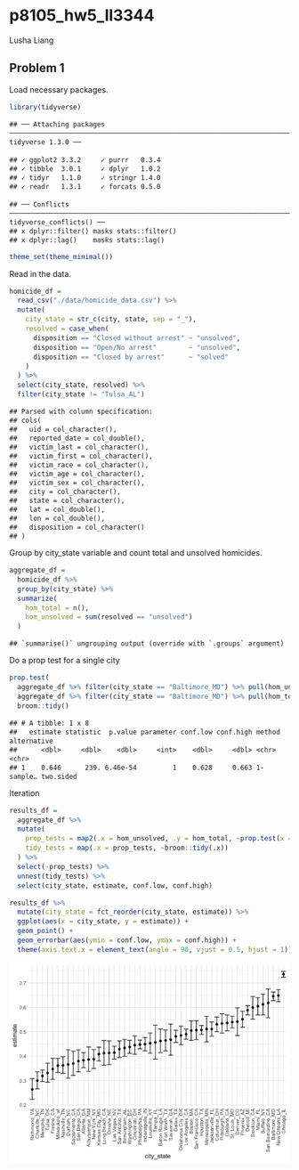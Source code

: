 p8105\_hw5\_ll3344
================
Lusha Liang

## Problem 1

Load necessary
    packages.

``` r
library(tidyverse)
```

    ## ── Attaching packages ──────────────────────────────────────────────────────────────────────────────────────── tidyverse 1.3.0 ──

    ## ✓ ggplot2 3.3.2     ✓ purrr   0.3.4
    ## ✓ tibble  3.0.1     ✓ dplyr   1.0.2
    ## ✓ tidyr   1.1.0     ✓ stringr 1.4.0
    ## ✓ readr   1.3.1     ✓ forcats 0.5.0

    ## ── Conflicts ─────────────────────────────────────────────────────────────────────────────────────────── tidyverse_conflicts() ──
    ## x dplyr::filter() masks stats::filter()
    ## x dplyr::lag()    masks stats::lag()

``` r
theme_set(theme_minimal())
```

Read in the data.

``` r
homicide_df = 
  read_csv("./data/homicide_data.csv") %>%
  mutate(
    city_state = str_c(city, state, sep = "_"),
    resolved = case_when(
      disposition == "Closed without arrest" ~ "unsolved",
      disposition == "Open/No arrest"        ~ "unsolved",
      disposition == "Closed by arrest"      ~ "solved"
    )
  ) %>%
  select(city_state, resolved) %>%
  filter(city_state != "Tulsa_AL")
```

    ## Parsed with column specification:
    ## cols(
    ##   uid = col_character(),
    ##   reported_date = col_double(),
    ##   victim_last = col_character(),
    ##   victim_first = col_character(),
    ##   victim_race = col_character(),
    ##   victim_age = col_character(),
    ##   victim_sex = col_character(),
    ##   city = col_character(),
    ##   state = col_character(),
    ##   lat = col_double(),
    ##   lon = col_double(),
    ##   disposition = col_character()
    ## )

Group by city\_state variable and count total and unsolved homicides.

``` r
aggregate_df = 
  homicide_df %>%
  group_by(city_state) %>%
  summarize(
    hom_total = n(),
    hom_unsolved = sum(resolved == "unsolved")
  ) 
```

    ## `summarise()` ungrouping output (override with `.groups` argument)

Do a prop test for a single city

``` r
prop.test(
  aggregate_df %>% filter(city_state == "Baltimore_MD") %>% pull(hom_unsolved),
  aggregate_df %>% filter(city_state == "Baltimore_MD") %>% pull(hom_total)) %>% 
  broom::tidy()
```

    ## # A tibble: 1 x 8
    ##   estimate statistic  p.value parameter conf.low conf.high method    alternative
    ##      <dbl>     <dbl>    <dbl>     <int>    <dbl>     <dbl> <chr>     <chr>      
    ## 1    0.646      239. 6.46e-54         1    0.628     0.663 1-sample… two.sided

Iteration

``` r
results_df = 
  aggregate_df %>%
  mutate(
    prop_tests = map2(.x = hom_unsolved, .y = hom_total, ~prop.test(x = .x, n = .y)),
    tidy_tests = map(.x = prop_tests, ~broom::tidy(.x))
  ) %>%
  select(-prop_tests) %>%
  unnest(tidy_tests) %>%
  select(city_state, estimate, conf.low, conf.high)
```

``` r
results_df %>%
  mutate(city_state = fct_reorder(city_state, estimate)) %>%
  ggplot(aes(x = city_state, y = estimate)) +
  geom_point() + 
  geom_errorbar(aes(ymin = conf.low, ymax = conf.high)) +
  theme(axis.text.x = element_text(angle = 90, vjust = 0.5, hjust = 1)) 
```

![](p8105_hw5_ll3344_files/figure-gfm/unnamed-chunk-7-1.png)<!-- -->
